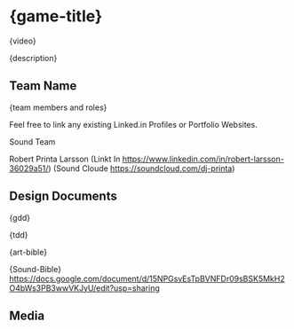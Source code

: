 # {game-title}

{video}

{description}

## Team Name

{team members and roles}

Feel free to link any existing Linked.in Profiles or Portfolio Websites.

Sound Team

Robert Printa Larsson 
(Linkt In https://www.linkedin.com/in/robert-larsson-36029a51/) (Sound Cloude https://soundcloud.com/dj-printa)
## Design Documents

{gdd}

{tdd}

{art-bible}

{Sound-Bible} https://docs.google.com/document/d/15NPGsvEsTpBVNFDr09sBSK5MkH2O4bWs3PB3wwVKJyU/edit?usp=sharing

## Media

